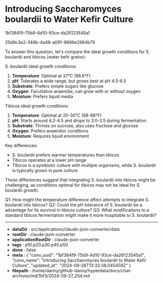 # Introducing Saccharomyces boulardii to Water Kefir Culture

1bf384f9-75b9-4d10-93ce-da26123545a1

25d9c3e2-346b-4a48-a091-9896e2984b79

 To answer this question, let's compare the ideal growth conditions for S. boulardii and tibicos (water kefir grains):

S. boulardii ideal growth conditions:
1. **Temperature**: Optimal at 37°C (98.6°F)
2. **pH**: Tolerates a wide range, but grows best at pH 4.5-6.5
3. **Substrate**: Prefers simple sugars like glucose
4. **Oxygen**: Facultative anaerobe, can grow with or without oxygen
5. **Moisture**: Prefers liquid media

Tibicos ideal growth conditions:
1. **Temperature**: Optimal at 20-30°C (68-86°F)
2. **pH**: Starts around 4.2-4.5 and drops to 3.0-3.5 during fermentation
3. **Substrate**: Thrives on sucrose, also uses fructose and glucose
4. **Oxygen**: Prefers anaerobic conditions
5. **Moisture**: Requires liquid environment

Key differences:
- S. boulardii prefers warmer temperatures than tibicos
- Tibicos operates at a lower pH range
- Tibicos is a symbiotic culture with multiple organisms, while S. boulardii is typically grown in pure culture

These differences suggest that integrating S. boulardii into tibicos might be challenging, as conditions optimal for tibicos may not be ideal for S. boulardii growth.

Q1: How might the temperature difference affect attempts to integrate S. boulardii into tibicos?
Q2: Could the pH tolerance of S. boulardii be a advantage for its survival in tibicos culture?
Q3: What modifications to a standard tibicos fermentation might make it more hospitable to S. boulardii?

---

* **dataDir** : src/applications/claude-json-converter/data
* **rootDir** : claude-json-converter
* **applicationRootDir** : claude-json-converter
* **tags** : p10.p20.p30.p40.p50
* **done** : false
* **meta** : {
  "conv_uuid": "1bf384f9-75b9-4d10-93ce-da26123545a1",
  "conv_name": "Introducing Saccharomyces boulardii to Water Kefir Culture",
  "updated_at": "2024-09-28T13:33:38.045459Z"
}
* **filepath** : /home/danny/github-danny/hyperdata/docs/chat-archives/md/1bf3/2024-09-27_25d.md